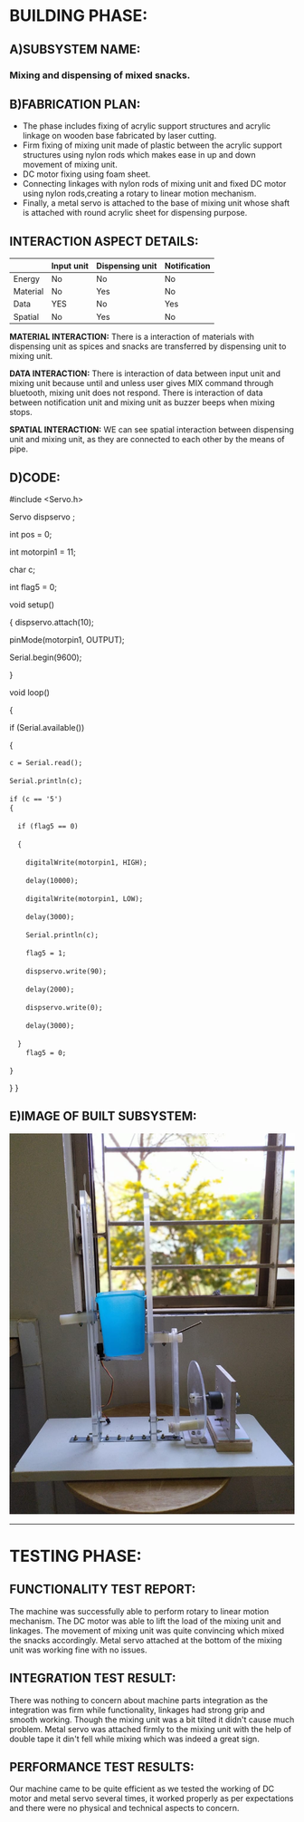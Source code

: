 # BUILDING PHASE:

## A)SUBSYSTEM NAME:
 ### Mixing and dispensing of mixed snacks.

## B)FABRICATION PLAN:
* The phase includes fixing of acrylic support structures and acrylic linkage on wooden base fabricated by laser cutting.
* Firm fixing of mixing unit made of plastic between the acrylic support structures using nylon rods which makes ease in up and down movement of mixing unit.
* DC motor fixing using foam sheet.
* Connecting linkages with nylon rods of mixing unit and fixed DC motor using nylon rods,creating a rotary to linear motion mechanism.
* Finally, a metal servo is attached to the base of mixing unit whose shaft is attached with round acrylic sheet for dispensing purpose. 

## INTERACTION ASPECT DETAILS:
||Input unit|Dispensing unit|Notification|
|--|--|--|--|
|Energy|No|No|No|
|Material|No|Yes|No|
|Data|YES|No|Yes|
|Spatial|No|Yes|No|

**MATERIAL INTERACTION:** There is a interaction of materials with dispensing unit as spices and snacks are transferred by dispensing unit to mixing unit.

**DATA INTERACTION:** There is interaction of data between input unit and mixing unit because until and unless user gives MIX command through bluetooth, mixing unit does not respond.
There is interaction of data between notification unit and mixing unit as buzzer beeps when mixing stops.

**SPATIAL INTERACTION:** WE can see spatial interaction between dispensing unit and mixing unit, as they are connected to each other by the means of pipe.

## D)CODE:

#include <Servo.h>

Servo dispservo ;

int pos = 0;

int motorpin1 = 11;

char c;

int flag5 = 0;

void setup()

{
  dispservo.attach(10);

  pinMode(motorpin1, OUTPUT);

  Serial.begin(9600);

}

void loop()

{

  if (Serial.available())

  {

    c = Serial.read();

    Serial.println(c);

    if (c == '5')
    {

      if (flag5 == 0)

      {

        digitalWrite(motorpin1, HIGH);

        delay(10000);

        digitalWrite(motorpin1, LOW);

        delay(3000);

        Serial.println(c);

        flag5 = 1;

        dispservo.write(90);

        delay(2000);

        dispservo.write(0);

        delay(3000);

      }
        flag5 = 0;

    }
}
}
  


## E)IMAGE OF BUILT SUBSYSTEM:
 
![](https://github.com/f-division-2019-2020-odd/Repo-03/blob/master/WhatsApp%20Image%202019-11-27%20at%204.50.08%20PM.jpeg?raw=true)

***

# TESTING PHASE:
## FUNCTIONALITY TEST REPORT:
The machine was successfully able to perform rotary to linear motion mechanism. The DC motor was able to lift the load of the mixing unit and linkages. The movement of mixing unit was quite convincing which mixed the snacks accordingly.
Metal servo attached at the bottom of the mixing unit was working fine with no issues.

## INTEGRATION TEST RESULT:
There was nothing to concern about machine parts integration as the integration was firm while functionality, linkages had strong grip and smooth working. Though the mixing unit was a bit tilted it didn't cause much problem. Metal servo was attached firmly to the mixing unit with the help of double tape it din't fell while mixing which was indeed a great sign.

## PERFORMANCE TEST RESULTS:
Our machine came to be quite efficient as we tested the working of DC motor and metal servo several times, it worked properly as per expectations and there were no physical and technical aspects to concern. 